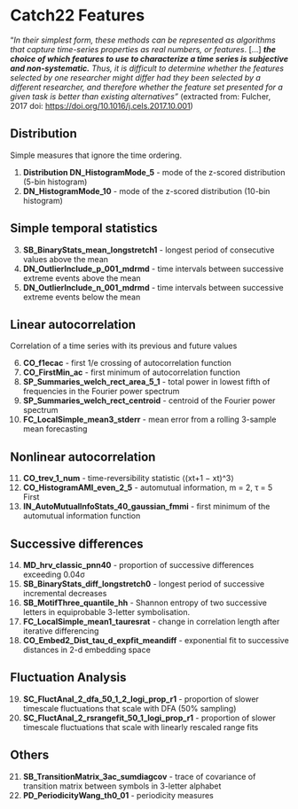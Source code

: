 # Catch22 Features
“*In their simplest form, these methods can be represented as algorithms that capture time-series properties as real numbers, or features*. […] ***the choice of which features to use to characterize a time series is subjective and non-systematic.*** *Thus, it is difficult to determine whether the features selected by one researcher might differ had they been selected by a different researcher, and therefore whether the feature set presented for a given task is better than existing alternatives”* (extracted from: Fulcher, 2017 doi: https://doi.org/10.1016/j.cels.2017.10.001)

## Distribution

Simple measures that ignore the time ordering.

1. **Distribution DN_HistogramMode_5** - mode of the z-scored distribution (5-bin histogram)
2. **DN_HistogramMode_10** - mode of the z-scored distribution (10-bin histogram)
## Simple temporal statistics
3. **SB_BinaryStats_mean_longstretch1** - longest period of consecutive values above the mean
4. **DN_OutlierInclude_p_001_mdrmd** - time intervals between successive extreme events above the mean
5. **DN_OutlierInclude_n_001_mdrmd** - time intervals between successive extreme events below the mean
## Linear autocorrelation

Correlation of a time series with its previous and future values

6. **CO_f1ecac** - first 1/e crossing of autocorrelation function
7. **CO_FirstMin_ac** - first minimum of autocorrelation function
8. **SP_Summaries_welch_rect_area_5_1** - total power in lowest fifth of frequencies in the Fourier power spectrum
9. **SP_Summaries_welch_rect_centroid** - centroid of the Fourier power spectrum
10. **FC_LocalSimple_mean3_stderr** - mean error from a rolling 3-sample mean forecasting
## Nonlinear autocorrelation
11. **CO_trev_1_num** - time-reversibility statistic ⟨(xt+1 − xt)^3⟩
12. **CO_HistogramAMI_even_2_5** - automutual information, m = 2, τ = 5 First
13. **IN_AutoMutualInfoStats_40_gaussian_fmmi** - first minimum of the automutual information function
## Successive differences
14. **MD_hrv_classic_pnn40** - proportion of successive differences exceeding 0.04σ
15. **SB_BinaryStats_diff_longstretch0** - longest period of successive incremental decreases
16. **SB_MotifThree_quantile_hh** - Shannon entropy of two successive letters in equiprobable 3-letter symbolisation.
17. **FC_LocalSimple_mean1_tauresrat** -  change in correlation length after iterative differencing
18. **CO_Embed2_Dist_tau_d_expfit_meandiff** - exponential fit to successive distances in 2-d embedding space
## Fluctuation Analysis 
19. **SC_FluctAnal_2_dfa_50_1_2_logi_prop_r1** - proportion of slower timescale fluctuations that scale with DFA (50% sampling)
20. **SC_FluctAnal_2_rsrangefit_50_1_logi_prop_r1** - proportion of slower timescale fluctuations that scale with linearly rescaled range fits
## Others 
21. **SB_TransitionMatrix_3ac_sumdiagcov** - trace of covariance of transition matrix between symbols in 3-letter alphabet 
22. **PD_PeriodicityWang_th0_01** - periodicity measures


